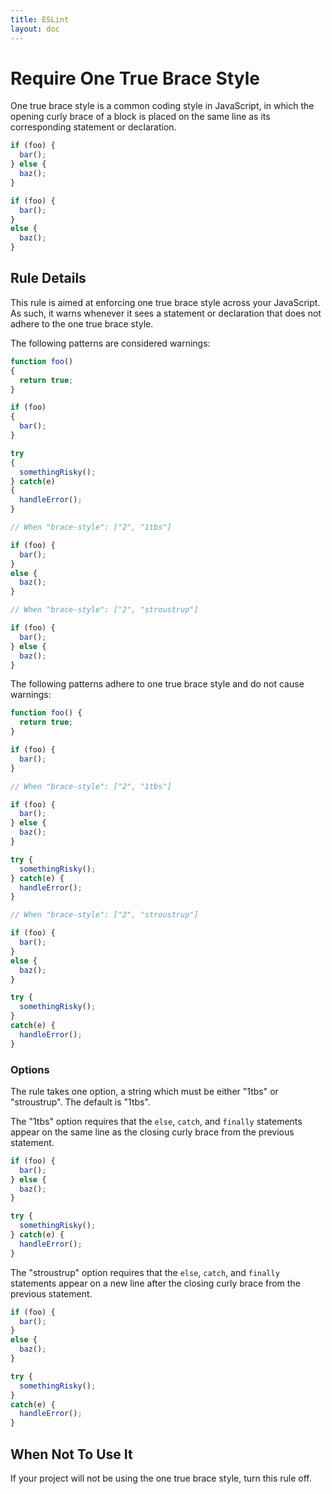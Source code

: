 ```yaml
---
title: ESLint
layout: doc
---
```

<!-- Note: No pull requests accepted for this file. See README.md in the root directory for details. -->
# Require One True Brace Style

One true brace style is a common coding style in JavaScript, in which the opening curly brace of a block is placed on the same line as its corresponding statement or declaration.

```js
if (foo) {
  bar();
} else {
  baz();
}

if (foo) {
  bar();
} 
else {
  baz();
}
```

## Rule Details

This rule is aimed at enforcing one true brace style across your JavaScript. As such, it warns whenever it sees a statement or declaration that does not adhere to the one true brace style.

The following patterns are considered warnings:

```js
function foo()
{
  return true;
}

if (foo)
{
  bar();
}

try
{
  somethingRisky();
} catch(e)
{
  handleError();
}

// When "brace-style": ["2", "1tbs"]

if (foo) {
  bar();
} 
else {
  baz();
}

// When "brace-style": ["2", "stroustrup"]

if (foo) {
  bar();
} else {
  baz();
}
```

The following patterns adhere to one true brace style and do not cause warnings:

```js
function foo() {
  return true;
}

if (foo) {
  bar();
}

// When "brace-style": ["2", "1tbs"]

if (foo) {
  bar();
} else {
  baz();
}

try {
  somethingRisky();
} catch(e) {
  handleError();
}

// When "brace-style": ["2", "stroustrup"]

if (foo) {
  bar();
} 
else {
  baz();
}

try {
  somethingRisky();
} 
catch(e) {
  handleError();
}
```

### Options

The rule takes one option, a string which must be either "1tbs" or "stroustrup". The default is "1tbs". 

The "1tbs" option requires that the `else`, `catch`, and `finally` statements appear on the same line as the closing curly brace from the previous statement.

```js
if (foo) {
  bar();
} else {
  baz();
}

try {
  somethingRisky();
} catch(e) {
  handleError();
}
```

The "stroustrup" option requires that the `else`, `catch`, and `finally` statements appear on a new line after the closing curly brace from the previous statement.

```js
if (foo) {
  bar();
} 
else {
  baz();
}

try {
  somethingRisky();
} 
catch(e) {
  handleError();
}
```

## When Not To Use It

If your project will not be using the one true brace style, turn this rule off.
